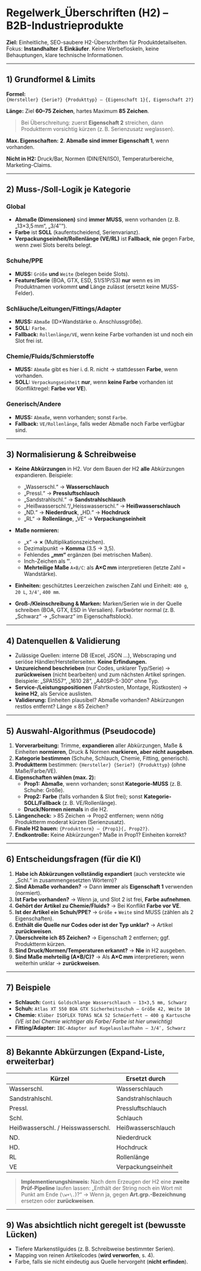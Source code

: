 # Regelwerk_Überschriften (H2) – B2B-Industrieprodukte

**Ziel:** Einheitliche, SEO-saubere H2-Überschriften für Produktdetailseiten. Fokus: **Instandhalter** & **Einkäufer**. Keine Werbefloskeln, keine Behauptungen, klare technische Informationen.

---

## 1) Grundformel & Limits

**Formel:**  
`{Hersteller} {Serie?} {Produkttyp} – {Eigenschaft 1}{, Eigenschaft 2?}`

**Länge:** Ziel **60–75 Zeichen**, hartes Maximum **85 Zeichen**.  
> Bei Überschreitung: zuerst **Eigenschaft 2** streichen, dann Produktterm vorsichtig kürzen (z. B. Serienzusatz weglassen).

**Max. Eigenschaften:** **2**. **Abmaße sind immer Eigenschaft 1**, wenn vorhanden.

**Nicht in H2:** Druck/Bar, Normen (DIN/EN/ISO), Temperaturbereiche, Marketing-Claims.

---

## 2) Muss-/Soll-Logik je Kategorie

### Global
- **Abmaße (Dimensionen)** sind **immer MUSS**, wenn vorhanden (z. B. „13×3,5 mm“, „3/4″“).
- **Farbe** ist **SOLL** (kaufentscheidend, Serienvarianz).  
- **Verpackungseinheit/Rollenlänge (VE/RL)** ist **Fallback**, **nie** gegen Farbe, wenn zwei Slots bereits belegt.

### Schuhe/PPE
- **MUSS:** `Größe` **und** `Weite` (belegen beide Slots).  
- **Feature/Serie** (BOA, GTX, ESD, S1/S1P/S3) **nur** wenn es im Produktnamen vorkommt **und** Länge zulässt (ersetzt keine MUSS-Felder).

### Schläuche/Leitungen/Fittings/Adapter
- **MUSS:** `Abmaße` (ID×Wandstärke o. Anschlussgröße).  
- **SOLL:** `Farbe`.  
- **Fallback:** `Rollenlänge/VE`, wenn keine Farbe vorhanden ist und noch ein Slot frei ist.

### Chemie/Fluids/Schmierstoffe
- **MUSS:** `Abmaße` gibt es hier i. d. R. nicht → stattdessen **Farbe**, wenn vorhanden.  
- **SOLL:** `Verpackungseinheit` **nur**, wenn **keine Farbe** vorhanden ist (Konfliktregel: **Farbe vor VE**).

### Generisch/Andere
- **MUSS:** `Abmaße`, wenn vorhanden; sonst `Farbe`.  
- **Fallback:** `VE/Rollenlänge`, falls weder Abmaße noch Farbe verfügbar sind.

---

## 3) Normalisierung & Schreibweise

- **Keine Abkürzungen** in H2. Vor dem Bauen der H2 **alle** Abkürzungen expandieren. Beispiele:  
  - „Wasserschl.“ → **Wasserschlauch**  
  - „Pressl.“ → **Pressluftschlauch**  
  - „Sandstrahlschl.“ → **Sandstrahlschlauch**  
  - „Heißwasserschl.“/„Heisswasserschl.“ → **Heißwasserschlauch**  
  - „ND.“ → **Niederdruck**, „HD.“ → **Hochdruck**  
  - „RL“ → **Rollenlänge**, „VE“ → **Verpackungseinheit**

- **Maße normieren:**  
  - „x“ → **×** (Multiplikationszeichen).  
  - Dezimalpunkt → **Komma** (3.5 → 3,5).  
  - Fehlendes **„mm“** ergänzen (bei metrischen Maßen).  
  - Inch-Zeichen als **″**.  
  - **Mehrteilige Maße** `A×B/C`: als **A×C mm** interpretieren (letzte Zahl = Wandstärke).

- **Einheiten:** geschütztes Leerzeichen zwischen Zahl und Einheit: `400 g`, `20 L`, `3/4″`, `400 mm`.

- **Groß-/Kleinschreibung & Marken:** Marken/Serien wie in der Quelle schreiben (BOA, GTX, ESD in Versalien). Farbwörter normal (z. B. „Schwarz“ → „Schwarz“ im Eigenschaftsblock).

---

## 4) Datenquellen & Validierung

- Zulässige Quellen: interne DB (Excel, JSON …), Webscraping und seriöse Händler/Herstellerseiten. **Keine Erfindungen.**
- **Unzureichend beschrieben** (nur Codes, unklarer Typ/Serie) → **zurückweisen** (nicht bearbeiten) und zum nächsten Artikel springen.  
  Beispiele: „SPA1557“, „1610 28“, „A40SP-S-300“ ohne Typ.
- **Service-/Leistungspositionen** (Fahrtkosten, Montage, Rüstkosten) → **keine H2**, als Service auslisten.
- **Validierung:** Einheiten plausibel? Abmaße vorhanden? Abkürzungen restlos entfernt? Länge ≤ 85 Zeichen?

---

## 5) Auswahl-Algorithmus (Pseudocode)

1. **Vorverarbeitung:** Trimme, **expandieren** aller Abkürzungen, Maße & Einheiten **normieren**, Druck & Normen **markieren, aber nicht ausgeben**.  
2. **Kategorie bestimmen** (Schuhe, Schlauch, Chemie, Fitting, generisch).  
3. **Produktterm** bestimmen: `{Hersteller} {Serie?} {Produkttyp}` (ohne Maße/Farbe/VE).  
4. **Eigenschaften wählen (max. 2):**  
   - **Prop1:** **Abmaße**, wenn vorhanden; sonst **Kategorie-MUSS** (z. B. Schuhe: Größe).  
   - **Prop2:** **Farbe** (falls vorhanden & Slot frei); sonst **Kategorie-SOLL/Fallback** (z. B. VE/Rollenlänge).  
   - **Druck/Normen niemals** in die H2.  
5. **Längencheck:** > 85 Zeichen → Prop2 entfernen; wenn nötig Produktterm moderat kürzen (Serienzusatz).  
6. **Finale H2 bauen:** `{Produktterm} – {Prop1}{, Prop2?}`.  
7. **Endkontrolle:** Keine Abkürzungen? Maße in Prop1? Einheiten korrekt?

---

## 6) Entscheidungsfragen (für die KI)

1. **Habe ich Abkürzungen vollständig expandiert** (auch versteckte wie „Schl.“ in zusammengesetzten Wörtern)?  
2. **Sind Abmaße vorhanden?** → Dann **immer** als **Eigenschaft 1** verwenden (normiert).  
3. **Ist Farbe vorhanden?** → Wenn ja, und Slot 2 ist frei, **Farbe aufnehmen**.  
4. **Gehört der Artikel zu Chemie/Fluids?** → Bei Konflikt **Farbe vor VE**.  
5. **Ist der Artikel ein Schuh/PPE?** → `Größe` + `Weite` sind MUSS (zählen als 2 Eigenschaften).  
6. **Enthält die Quelle nur Codes oder ist der Typ unklar?** → Artikel **zurückweisen**.  
7. **Überschreite ich 85 Zeichen?** → Eigenschaft 2 entfernen; ggf. Produktterm kürzen.  
8. **Sind Druck/Normen/Temperaturen erkannt?** → **Nie** in H2 ausgeben.  
9. **Sind Maße mehrteilig (A×B/C)?** → Als **A×C mm** interpretieren; wenn weiterhin unklar → **zurückweisen**.

---

## 7) Beispiele

- **Schlauch:** `Conti Goldschlange Wasserschlauch – 13×3,5 mm, Schwarz`  
- **Schuh:** `Atlas XT 550 BOA GTX Sicherheitsschuh – Größe 42, Weite 10`  
- **Chemie:** `Klüber ISOFLEX TOPAS NCA 52 Schmierfett – 400 g Kartusche` *(VE ist bei Chemie wichtiger als Farbe/ Farbe ist hier unwichtig)*  
- **Fitting/Adapter:** `IBC-Adapter auf Kugelauslaufhahn – 3/4″, Schwarz`

---

## 8) Bekannte Abkürzungen (Expand-Liste, erweiterbar)

| Kürzel | Ersetzt durch |
|---|---|
| Wasserschl. | Wasserschlauch |
| Sandstrahlschl. | Sandstrahlschlauch |
| Pressl. | Pressluftschlauch |
| Schl. | Schlauch |
| Heißwasserschl. / Heisswasserschl. | Heißwasserschlauch |
| ND. | Niederdruck |
| HD. | Hochdruck |
| RL | Rollenlänge |
| VE | Verpackungseinheit |

> **Implementierungshinweis:** Nach dem Erzeugen der H2 eine **zweite Prüf-Pipeline** laufen lassen: „Enthält der String noch ein Wort mit Punkt am Ende (`\w+\.`)?“ → Wenn ja, gegen **Art.grp.-Bezeichnung** ersetzen oder **zurückweisen**.

---

## 9) Was absichtlich **nicht** geregelt ist (bewusste Lücken)
- Tiefere Markenstilguides (z. B. Schreibweise bestimmter Serien).  
- Mapping von reinen Artikelcodes (**wird verworfen**, s. 4).  
- Farbe, falls sie nicht eindeutig aus Quelle hervorgeht (**nicht erfinden**).